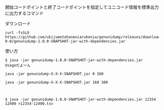 開始コードポイントと終了コードポイントを指定してユニコード情報を標準出力に出力するコマンド


ダウンロード

```
curl -fsSLO https://github.com/ukijumotahaneniarukenia/genunidump/releases/download/1-0-0/genunidump-1.0.0-SNAPSHOT-jar-with-dependencies.jar
```


使い方


```
$ java -jar genunidump-1.0.0-SNAPSHOT-jar-with-dependencies.jar
Usageだよーん

java -jar genunidump-X-X-X-SNAPSHOT.jar 0 160

java -jar genunidump-X-X-X-SNAPSHOT.jar 160 300



```



```
$ java -jar genunidump-1.0.0-SNAPSHOT-jar-with-dependencies.jar 12354 12400 >12354-12400.tsv
```
